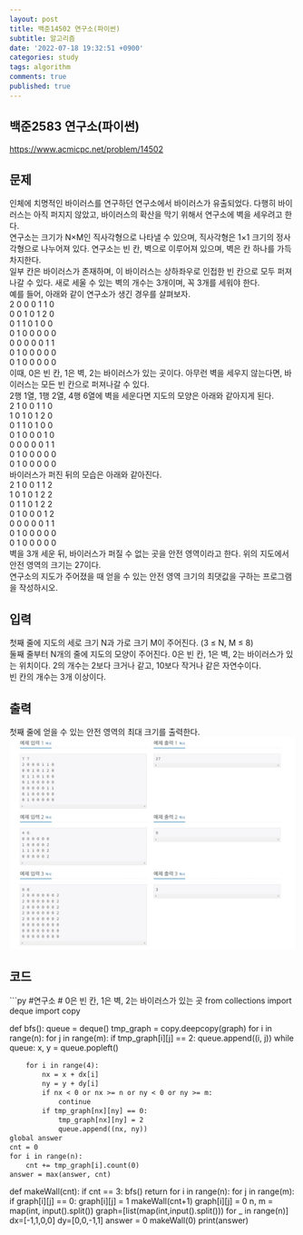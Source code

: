 ```yaml
---
layout: post
title: 백준14502 연구소(파이썬)
subtitle: 알고리즘
date: '2022-07-18 19:32:51 +0900'
categories: study
tags: algorithm
comments: true
published: true
---
```

## 백준2583 연구소(파이썬)
<a href="https://www.acmicpc.net/problem/14502">https://www.acmicpc.net/problem/14502</a>
<h2>문제</h2>
인체에 치명적인 바이러스를 연구하던 연구소에서 바이러스가 유출되었다. 다행히 바이러스는 아직 퍼지지 않았고, 바이러스의 확산을 막기 위해서 연구소에 벽을 세우려고 한다.<br>
연구소는 크기가 N×M인 직사각형으로 나타낼 수 있으며, 직사각형은 1×1 크기의 정사각형으로 나누어져 있다. 연구소는 빈 칸, 벽으로 이루어져 있으며, 벽은 칸 하나를 가득 차지한다. <br>
일부 칸은 바이러스가 존재하며, 이 바이러스는 상하좌우로 인접한 빈 칸으로 모두 퍼져나갈 수 있다. 새로 세울 수 있는 벽의 개수는 3개이며, 꼭 3개를 세워야 한다.<br>
예를 들어, 아래와 같이 연구소가 생긴 경우를 살펴보자.<br>
2 0 0 0 1 1 0<br>
0 0 1 0 1 2 0<br>
0 1 1 0 1 0 0<br>
0 1 0 0 0 0 0<br>
0 0 0 0 0 1 1<br>
0 1 0 0 0 0 0<br>
0 1 0 0 0 0 0<br>
이때, 0은 빈 칸, 1은 벽, 2는 바이러스가 있는 곳이다. 아무런 벽을 세우지 않는다면, 바이러스는 모든 빈 칸으로 퍼져나갈 수 있다.<br>
2행 1열, 1행 2열, 4행 6열에 벽을 세운다면 지도의 모양은 아래와 같아지게 된다.<br>
2 1 0 0 1 1 0<br>
1 0 1 0 1 2 0<br>
0 1 1 0 1 0 0<br>
0 1 0 0 0 1 0<br>
0 0 0 0 0 1 1<br>
0 1 0 0 0 0 0<br>
0 1 0 0 0 0 0<br>
바이러스가 퍼진 뒤의 모습은 아래와 같아진다.<br>
2 1 0 0 1 1 2<br>
1 0 1 0 1 2 2<br>
0 1 1 0 1 2 2<br>
0 1 0 0 0 1 2<br>
0 0 0 0 0 1 1<br>
0 1 0 0 0 0 0<br>
0 1 0 0 0 0 0<br>
벽을 3개 세운 뒤, 바이러스가 퍼질 수 없는 곳을 안전 영역이라고 한다. 위의 지도에서 안전 영역의 크기는 27이다.<br>
연구소의 지도가 주어졌을 때 얻을 수 있는 안전 영역 크기의 최댓값을 구하는 프로그램을 작성하시오.<br>
<h2>입력</h2>
첫째 줄에 지도의 세로 크기 N과 가로 크기 M이 주어진다. (3 ≤ N, M ≤ 8)<br>
둘째 줄부터 N개의 줄에 지도의 모양이 주어진다. 0은 빈 칸, 1은 벽, 2는 바이러스가 있는 위치이다. 2의 개수는 2보다 크거나 같고, 10보다 작거나 같은 자연수이다.<br>
빈 칸의 개수는 3개 이상이다.<br>
<h2>출력</h2>
첫째 줄에 얻을 수 있는 안전 영역의 최대 크기를 출력한다.<br>
<img src="/assets/img/baek14502-1.jpg" title="baek14502-1.jpg" alt="baek14502-1.jpg"/><br>
<h2>코드</h2>
```py
#연구소
# 0은 빈 칸, 1은 벽, 2는 바이러스가 있는 곳
from collections import deque
import copy

def bfs():
    queue = deque()
    tmp_graph = copy.deepcopy(graph)
    for i in range(n):
        for j in range(m):
            if tmp_graph[i][j] == 2:
                queue.append((i, j))
    while queue:
        x, y = queue.popleft()

        for i in range(4):
            nx = x + dx[i]
            ny = y + dy[i]
            if nx < 0 or nx >= n or ny < 0 or ny >= m:
                continue
            if tmp_graph[nx][ny] == 0:
                tmp_graph[nx][ny] = 2
                queue.append((nx, ny))
    global answer
    cnt = 0
    for i in range(n):
        cnt += tmp_graph[i].count(0)
    answer = max(answer, cnt)
def makeWall(cnt):
    if cnt == 3:
        bfs()
        return
    for i in range(n):
        for j in range(m):
            if graph[i][j] == 0:
                graph[i][j] = 1
                makeWall(cnt+1)
                graph[i][j] = 0
n, m = map(int, input().split())
graph=[list(map(int,input().split())) for _ in range(n)]
dx=[-1,1,0,0]
dy=[0,0,-1,1]
answer = 0
makeWall(0)
print(answer)
```



